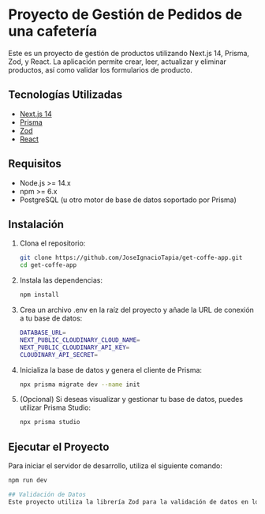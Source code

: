 # Proyecto de Gestión de Pedidos de una cafetería

Este es un proyecto de gestión de productos utilizando Next.js 14, Prisma, Zod, y React. La aplicación permite crear, leer, actualizar y eliminar productos, así como validar los formularios de producto.

## Tecnologías Utilizadas

- [Next.js 14](https://nextjs.org/)
- [Prisma](https://www.prisma.io/)
- [Zod](https://zod.dev/)
- [React](https://reactjs.org/)

## Requisitos

- Node.js >= 14.x
- npm >= 6.x
- PostgreSQL (u otro motor de base de datos soportado por Prisma)

## Instalación

1. Clona el repositorio:

   ```bash
   git clone https://github.com/JoseIgnacioTapia/get-coffe-app.git
   cd get-coffe-app
2. Instala las dependencias:
   ```bash
   npm install
3. Crea un archivo .env en la raíz del proyecto y añade la URL de conexión a tu base de datos:
   ```bash
   DATABASE_URL=
   NEXT_PUBLIC_CLOUDINARY_CLOUD_NAME=
   NEXT_PUBLIC_CLOUDINARY_API_KEY=
   CLOUDINARY_API_SECRET=
4. Inicializa la base de datos y genera el cliente de Prisma:
   ```bash
   npx prisma migrate dev --name init
5. (Opcional) Si deseas visualizar y gestionar tu base de datos, puedes utilizar Prisma Studio:
   ```bash
   npx prisma studio

## Ejecutar el Proyecto
Para iniciar el servidor de desarrollo, utiliza el siguiente comando:
   ```bash
   npm run dev

## Validación de Datos
Este proyecto utiliza la librería Zod para la validación de datos en los formularios. Los esquemas de validación se encuentran en el archivo src/schema.
